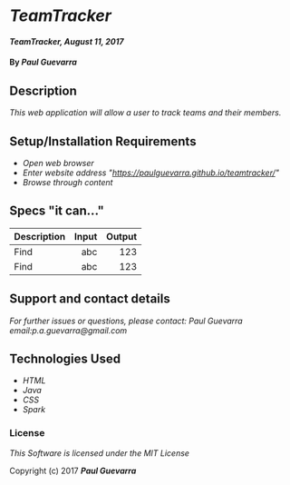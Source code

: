 # _TeamTracker_

#### _TeamTracker, August 11, 2017_

#### By _**Paul Guevarra**_

## Description

_This web application will allow a user to track teams and their members._

## Setup/Installation Requirements

* _Open web browser_
* _Enter website address "https://paulguevarra.github.io/teamtracker/"_
* _Browse through content_

## Specs "it can..."
| Description                                        | Input                                       | Output              |
| -------------------------------------------------- | -------------------------------------------:| ------------------: |
| Find  | abc | 123 |
| Find  | abc | 123 |





## Support and contact details

_For further issues or questions, please contact: Paul Guevarra email:p.a.guevarra@gmail.com_

## Technologies Used

* _HTML_
* _Java_
* _CSS_
* _Spark_

### License

*This Software is licensed under the MIT License*

Copyright (c) 2017 **_Paul Guevarra_**
